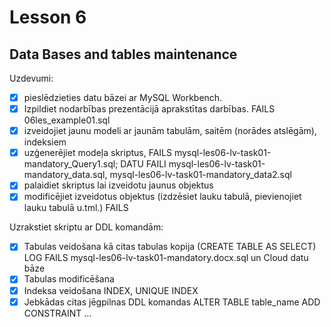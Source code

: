 # Lesson 6

## Data Bases and tables maintenance

Uzdevumi:

- [x] pieslēdzieties datu bāzei ar MySQL Workbench.
- [x] Izpildiet nodarbības prezentācijā aprakstītas darbības. FAILS 06les_example01.sql
- [x] izveidojiet jaunu modeli ar jaunām tabulām, saitēm (norādes atslēgām), indeksiem
- [x] uzģenerējiet modeļa skriptus, FAILS mysql-les06-lv-task01-mandatory_Query1.sql; DATU FAILI mysql-les06-lv-task01-mandatory_data.sql, mysql-les06-lv-task01-mandatory_data2.sql
- [x] palaidiet skriptus lai izveidotu jaunus objektus
- [x] modificējiet izveidotus objektus (izdzēsiet lauku tabulā, pievienojiet lauku tabulā u.tml.) FAILS 

Uzrakstiet skriptu ar DDL komandām:

- [x] Tabulas veidošana kā citas tabulas kopija (CREATE TABLE AS SELECT) LOG FAILS mysql-les06-lv-task01-mandatory.docx.sql un Cloud datu bāze
- [x] Tabulas modificēšana
- [x] Indeksa veidošana INDEX, UNIQUE INDEX
- [x] Jebkādas citas jēgpilnas DDL komandas ALTER TABLE table_name ADD CONSTRAINT ...